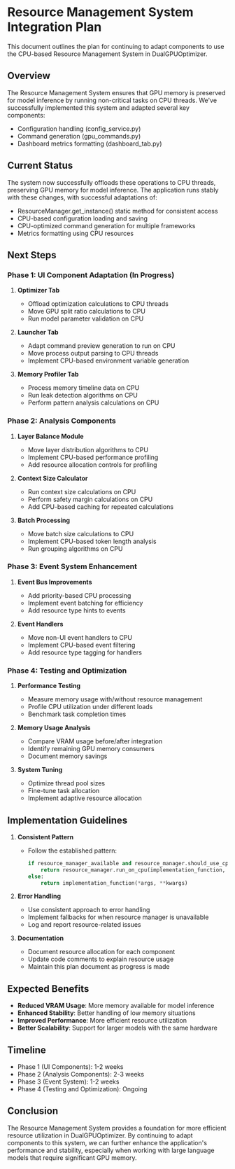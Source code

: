 # Resource Management System Integration Plan

This document outlines the plan for continuing to adapt components to use the CPU-based Resource Management System in DualGPUOptimizer.

## Overview

The Resource Management System ensures that GPU memory is preserved for model inference by running non-critical tasks on CPU threads. We've successfully implemented this system and adapted several key components:

- Configuration handling (config_service.py)
- Command generation (gpu_commands.py)
- Dashboard metrics formatting (dashboard_tab.py)

## Current Status

The system now successfully offloads these operations to CPU threads, preserving GPU memory for model inference. The application runs stably with these changes, with successful adaptations of:

- ResourceManager.get_instance() static method for consistent access
- CPU-based configuration loading and saving
- CPU-optimized command generation for multiple frameworks
- Metrics formatting using CPU resources

## Next Steps

### Phase 1: UI Component Adaptation (In Progress)

1. **Optimizer Tab**
   - Offload optimization calculations to CPU threads
   - Move GPU split ratio calculations to CPU
   - Run model parameter validation on CPU

2. **Launcher Tab**
   - Adapt command preview generation to run on CPU
   - Move process output parsing to CPU threads
   - Implement CPU-based environment variable generation

3. **Memory Profiler Tab**
   - Process memory timeline data on CPU
   - Run leak detection algorithms on CPU
   - Perform pattern analysis calculations on CPU

### Phase 2: Analysis Components

1. **Layer Balance Module**
   - Move layer distribution algorithms to CPU
   - Implement CPU-based performance profiling
   - Add resource allocation controls for profiling

2. **Context Size Calculator**
   - Run context size calculations on CPU
   - Perform safety margin calculations on CPU
   - Add CPU-based caching for repeated calculations

3. **Batch Processing**
   - Move batch size calculations to CPU
   - Implement CPU-based token length analysis
   - Run grouping algorithms on CPU

### Phase 3: Event System Enhancement

1. **Event Bus Improvements**
   - Add priority-based CPU processing
   - Implement event batching for efficiency
   - Add resource type hints to events

2. **Event Handlers**
   - Move non-UI event handlers to CPU
   - Implement CPU-based event filtering
   - Add resource type tagging for handlers

### Phase 4: Testing and Optimization

1. **Performance Testing**
   - Measure memory usage with/without resource management
   - Profile CPU utilization under different loads
   - Benchmark task completion times

2. **Memory Usage Analysis**
   - Compare VRAM usage before/after integration
   - Identify remaining GPU memory consumers
   - Document memory savings

3. **System Tuning**
   - Optimize thread pool sizes
   - Fine-tune task allocation
   - Implement adaptive resource allocation

## Implementation Guidelines

1. **Consistent Pattern**
   - Follow the established pattern:
     ```python
     if resource_manager_available and resource_manager.should_use_cpu("component_name"):
         return resource_manager.run_on_cpu(implementation_function, *args, **kwargs)
     else:
         return implementation_function(*args, **kwargs)
     ```

2. **Error Handling**
   - Use consistent approach to error handling
   - Implement fallbacks for when resource manager is unavailable
   - Log and report resource-related issues

3. **Documentation**
   - Document resource allocation for each component
   - Update code comments to explain resource usage
   - Maintain this plan document as progress is made

## Expected Benefits

- **Reduced VRAM Usage**: More memory available for model inference
- **Enhanced Stability**: Better handling of low memory situations
- **Improved Performance**: More efficient resource utilization
- **Better Scalability**: Support for larger models with the same hardware

## Timeline

- Phase 1 (UI Components): 1-2 weeks
- Phase 2 (Analysis Components): 2-3 weeks 
- Phase 3 (Event System): 1-2 weeks
- Phase 4 (Testing and Optimization): Ongoing

## Conclusion

The Resource Management System provides a foundation for more efficient resource utilization in DualGPUOptimizer. By continuing to adapt components to this system, we can further enhance the application's performance and stability, especially when working with large language models that require significant GPU memory. 